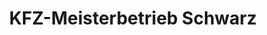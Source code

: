---
title: "KFZ-Meisterbetrieb Schwarz"
url: /werben-elbe/kfz-meisterbetrieb-schwarz/
shop: Autowerkstatt
---